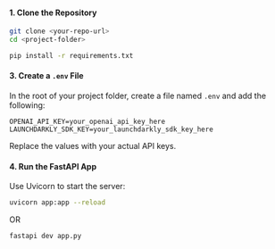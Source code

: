 
#### 1. Clone the Repository

```bash
git clone <your-repo-url>
cd <project-folder>
```


```bash
pip install -r requirements.txt
```

#### 3. Create a `.env` File

In the root of your project folder, create a file named `.env` and add the following:

```
OPENAI_API_KEY=your_openai_api_key_here
LAUNCHDARKLY_SDK_KEY=your_launchdarkly_sdk_key_here
```

Replace the values with your actual API keys.

#### 4. Run the FastAPI App

Use Uvicorn to start the server:

```bash
uvicorn app:app --reload
```
OR

```bash
fastapi dev app.py
```